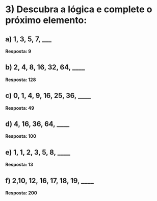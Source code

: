 # 3) Descubra a lógica e complete o próximo elemento:


## a) 1, 3, 5, 7, ___
**Resposta: 9**

## b) 2, 4, 8, 16, 32, 64, ____
**Resposta: 128**

## c) 0, 1, 4, 9, 16, 25, 36, ____
**Resposta: 49**

## d) 4, 16, 36, 64, ____
**Resposta: 100**

## e) 1, 1, 2, 3, 5, 8, ____
**Resposta: 13**

## f) 2,10, 12, 16, 17, 18, 19, ____
**Resposta: 200**
